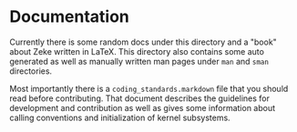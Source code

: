 Documentation
=============

Currently there is some random docs under this directory and a "book" about Zeke
written in LaTeX. This directory also contains some auto generated as well as
manually written man pages under `man` and `sman` directories.

Most importantly there is a `coding_standards.markdown` file that you should read
before contributing. That document describes the guidelines for development and
contribution as well as gives some information about calling conventions and
initialization of kernel subsystems.
